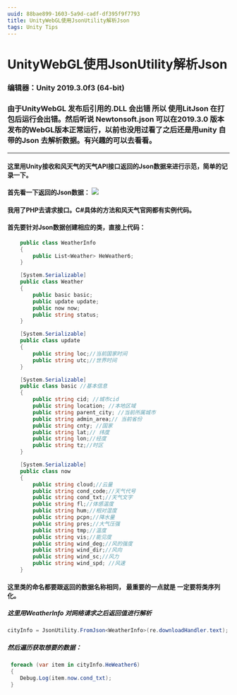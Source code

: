 ```yaml
---
uuid: 88bae899-1603-5a9d-cadf-df395f9f7793
title: UnityWebGL使用JsonUtility解析Json
tags: Unity Tips
---
```

# UnityWebGL使用JsonUtility解析Json
### 编辑器：Unity 2019.3.0f3 (64-bit) 
### 由于UnityWebGL 发布后引用的.DLL 会出错 所以 使用LitJson 在打包后运行会出错。然后听说 Newtonsoft.json 可以在2019.3.0 版本发布的WebGL版本正常运行，以前也没用过看了之后还是用unity 自带的Json 去解析数据。有兴趣的可以去看看。
---
#### 这里用Unity接收和风天气的天气API接口返回的Json数据来进行示范，简单的记录一下。
**首先看一下返回的Json数据：**
![](1.jpg)
#### 我用了PHP去请求接口。C#具体的方法和风天气官网都有实例代码。
#### 首先要针对Json数据创建相应的类，直接上代码：
```csharp
    public class WeatherInfo
    {
        public List<Weather> HeWeather6;
    }

    [System.Serializable]
    public class Weather
    {
        public basic basic;
        public update update;
        public now now;
        public string status;
    }

    [System.Serializable]
    public class update
    {
        public string loc;//当前国家时间
        public string utc;//世界时间
    }

    [System.Serializable]
    public class basic //基本信息
    {
        public string cid; //城市cid
        public string location; //本地区域
        public string parent_city; //当前所属城市
        public string admin_area;// 当前省份
        public string cnty; //国家
        public string lat;// 纬度
        public string lon;//经度
        public string tz;//时区
    }

    [System.Serializable]
    public class now
    {
        public string cloud;//云量
        public string cond_code;//天气代号
        public string cond_txt;//天气文字
        public string fl;//体感温度
        public string hum;//相对湿度
        public string pcpn;//降水量
        public string pres;//大气压强
        public string tmp;//温度
        public string vis;//能见度
        public string wind_deg;//风的强度
        public string wind_dir;//风向
        public string wind_sc;//风力
        public string wind_spd; //风速
    }
```

#### 这里类的命名都要跟返回的数据名称相同， 最重要的一点就是 一定要将类序列化。
##### 这里用WeatherInfo 对网络请求之后返回值进行解析

```csharp
cityInfo = JsonUtility.FromJson<WeatherInfo>(re.downloadHandler.text);
```
##### 然后遍历获取想要的数据：
```csharp
 foreach (var item in cityInfo.HeWeather6)
 {
    Debug.Log(item.now.cond_txt);
 }
```


